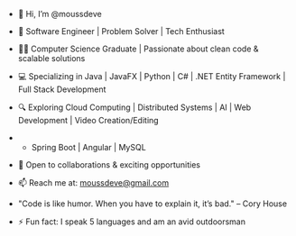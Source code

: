- 👋 Hi, I’m @moussdeve
- 🚀 Software Engineer | Problem Solver | Tech Enthusiast

- 👨‍🎓 Computer Science Graduate | Passionate about clean code & scalable solutions
- 💻 Specializing in Java | JavaFX | Python | C# | .NET Entity Framework | Full Stack Development
- 🔍 Exploring Cloud Computing | Distributed Systems | AI | Web Development | Video Creation/Editing
- - Spring Boot | Angular | MySQL
- 📌 Open to collaborations & exciting opportunities
- 📫 Reach me at: moussdeve@gmail.com

- "Code is like humor. When you have to explain it, it’s bad." – Cory House
- ⚡ Fun fact: I speak 5 languages and am an avid outdoorsman

<!---
moussdeve/moussdeve is a ✨ special ✨ repository because its `README.md` (this file) appears on your GitHub profile.
You can click the Preview link to take a look at your changes.
--->
